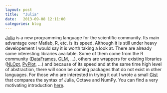 ```yaml
---
layout: post
title:  "Julia"
date:   2013-09-08 12:11:00
categories: blog
---
```


[Julia](http://julialang.org/) is a new programming language for the
scientific community. Its main advantage over Matlab, R, etc. is its
speed. Although it is still under heavy developement I would say it
is worth taking a look at. There are already some interesting
libraries available. Some of them come from the R community
([DataFrames](https://github.com/JuliaStats/DataFrames.jl),
[GLM](https://github.com/JuliaStats/GLM), ...), others are wrappers
for existing libraries ([NLOpt](https://github.com/stevengj/NLopt.jl),
[PyPlot](https://github.com/stevengj/PyPlot.jl), ...) and because of
its speed and at the same time high level of abstraction, there will
soon be coming packages that do not exist in other languages. For
those who are interested in trying it out I wrote a small
[Gist](https://gist.github.com/AlexanderFabisch/6343090) that compares
the syntax of Julia, Octave and NumPy. You can find a very motivating
introduction [here](http://julialang.org/blog/2012/02/why-we-created-julia/).
